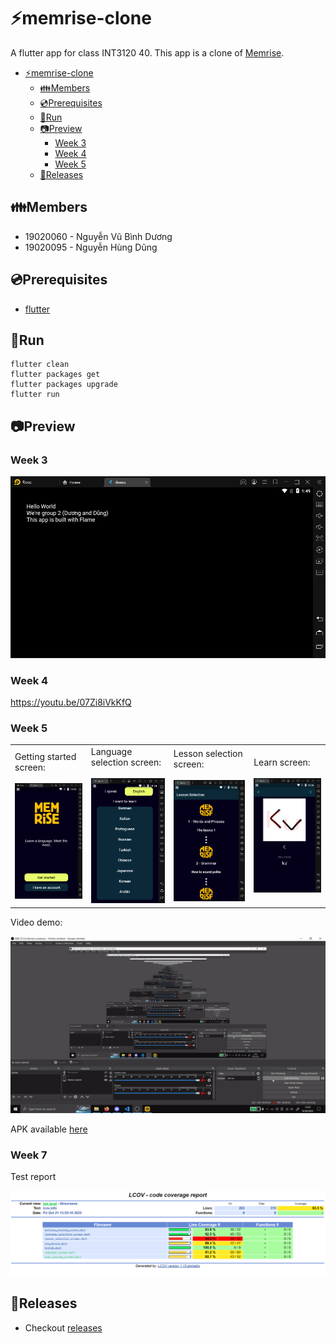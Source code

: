 # ⚡memrise-clone

A flutter app for class INT3120 40.
This app is a clone of [Memrise](https://play.google.com/store/apps/details?id=com.memrise.android.memrisecompanion).

- [⚡memrise-clone](#memrise-clone)
  - [👪Members](#members)
  - [💿Prerequisites](#prerequisites)
  - [🏃Run](#run)
  - [📷Preview](#preview)
    - [Week 3](#week-3)
    - [Week 4](#week-4)
    - [Week 5](#week-5)
  - [📢Releases](#releases)

## 👪Members

-   19020060 - Nguyễn Vũ Bình Dương
-   19020095 - Nguyễn Hùng Dũng

## 💿Prerequisites

-   [flutter](https://docs.flutter.dev/get-started/install)

## 🏃Run

```
flutter clean
flutter packages get
flutter packages upgrade
flutter run
```

## 📷Preview

### Week 3

![demo_week1](/preview/demo_preview.png)

### Week 4

https://youtu.be/07Zi8iVkKfQ

### Week 5

<table>
  <tr>
    <td>
      Getting started screen:</br></br>
      <img src="/preview/screen1.png" alt="Getting started screen" width="200"/>
    </td>
    <td>
      Language selection screen:</br></br>
      <img src="/preview/screen2.png" alt="Language selection screen" width="200"/>
    </td>
    <td>
      Lesson selection screen:</br></br>
      <img src="/preview/screen3.png" alt="Lesson selection screen" width="200"/>
    </td>
    <td>
      Learn screen:</br></br>
      <img src="/preview/screen4.png" alt="Learn screen" width="200"/>
    </td>
  </tr>
</table>

Video demo:

![Video demo](/preview/week5.gif)

APK available [here](https://github.com/duongoku/random-flutter/releases/tag/v0.0.1-alpha)

### Week 7

Test report

![Test report](/preview/test_report.png)

## 📢Releases

-   Checkout [releases](https://github.com/duongoku/random-flutter/releases)
